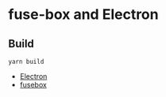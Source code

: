 # fuse-box and Electron

## Build

`yarn build`

+ [Electron](https://github.com/electron/electron)
+ [fusebox](https://github.com/fuse-box/fuse-box)
